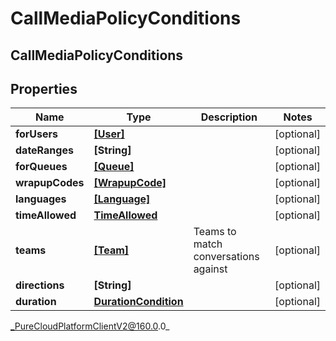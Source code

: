 # CallMediaPolicyConditions

## CallMediaPolicyConditions

## Properties

|Name | Type | Description | Notes|
|------------ | ------------- | ------------- | -------------|
| **forUsers** | [**[User]**](User) |  | [optional] |
| **dateRanges** | **[String]** |  | [optional] |
| **forQueues** | [**[Queue]**](Queue) |  | [optional] |
| **wrapupCodes** | [**[WrapupCode]**](WrapupCode) |  | [optional] |
| **languages** | [**[Language]**](Language) |  | [optional] |
| **timeAllowed** | [**TimeAllowed**](TimeAllowed) |  | [optional] |
| **teams** | [**[Team]**](Team) | Teams to match conversations against | [optional] |
| **directions** | **[String]** |  | [optional] |
| **duration** | [**DurationCondition**](DurationCondition) |  | [optional] |



_PureCloudPlatformClientV2@160.0.0_
